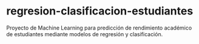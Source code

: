 # regresion-clasificacion-estudiantes
Proyecto de Machine Learning para predicción de rendimiento académico de estudiantes mediante modelos de regresión y clasificación.
